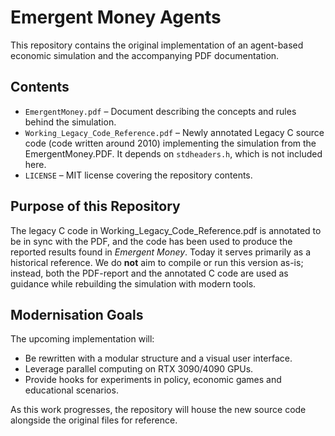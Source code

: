 # Emergent Money Agents

This repository contains the original implementation of an agent-based economic simulation and the accompanying PDF documentation.

## Contents

- `EmergentMoney.pdf` &ndash; Document describing the concepts and rules behind the simulation.
- `Working_Legacy_Code_Reference.pdf` &ndash; Newly annotated Legacy C source code (code written around 2010) implementing the simulation from the EmergentMoney.PDF. It depends on `stdheaders.h`, which is not included here.
- `LICENSE` &ndash; MIT license covering the repository contents.

## Purpose of this Repository

The legacy C code in Working_Legacy_Code_Reference.pdf is annotated to be in sync with the PDF, and the code has been used to produce the reported results found in *Emergent Money*. Today it serves primarily as a historical reference. We do **not** aim to compile or run this version as-is; instead, both the PDF-report and the annotated C code are used as guidance while rebuilding the simulation with modern tools.

## Modernisation Goals

The upcoming implementation will:

- Be rewritten with a modular structure and a visual user interface.
- Leverage parallel computing on RTX 3090/4090 GPUs.
- Provide hooks for experiments in policy, economic games and educational scenarios.

As this work progresses, the repository will house the new source code alongside the original files for reference.

